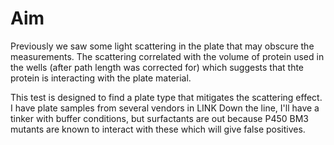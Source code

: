 # Aim
Previously we saw some light scattering in the plate that may obscure the measurements. The scattering correlated with the volume of 
protein used in the wells (after path length was corrected for) which suggests that thte protein is interacting with the plate
material.

This test is designed to find a plate type that mitigates the scattering effect. I have plate samples from several vendors in LINK
Down the line, I'll have a tinker with buffer conditions, but surfactants are out because P450 BM3 mutants are known to interact
with these which will give false positives.

